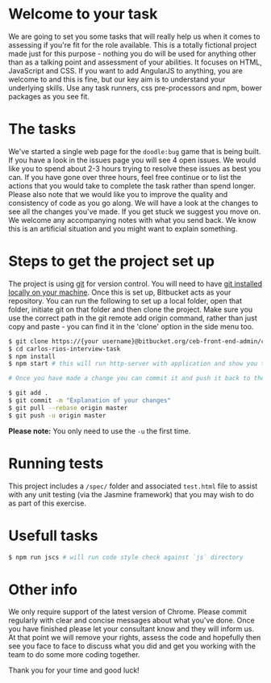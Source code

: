 # Welcome to your task

We are going to set you some tasks that will really help us when it comes to assessing if you're fit for the role available. This is a totally fictional project made just for this purpose - nothing you do will be used for anything other than as a talking point and assessment of your abilities. It focuses on HTML, JavaScript and CSS. If you want to add AngularJS to anything, you are welcome to and this is fine, but our key aim is to understand your underlying skills. Use any task runners, css pre-processors and npm, bower packages as you see fit.

# The tasks

We've started a single web page for the `doodle:bug` game that is being built. If you have a look in the issues page you will see 4 open issues. We would like you to spend about 2-3 hours trying to resolve these issues as best you can. If you have gone over three hours, feel free continue or to list the actions that you would take to complete the task rather than spend longer. Please also note that we would like you to improve the quality and consistency of code as you go along. We will have a look at the changes to see all the changes you've made. If you get stuck we suggest you move on. We welcome any accompanying notes with what you send back. We know this is an artificial situation and you might want to explain something.

# Steps to get the project set up

The project is using [git](http://git-scm.com/) for version control. You will need to have [git installed locally on your machine](http://git-scm.com/downloads). Once this is set up, Bitbucket acts as your repository. You can run the following to set up a local folder, open that folder, initiate git on that folder and then clone the project. Make sure you use the correct path in the git remote add origin command, rather than just copy and paste - you can find it in the 'clone' option in the side menu too.

``` sh
$ git clone https://{your username}@bitbucket.org/ceb-front-end-admin/carlos-rios-interview-task.git
$ cd carlos-rios-interview-task
$ npm install
$ npm start # this will run http-server with application and show you the local URL to access the app from
```

``` sh
# Once you have made a change you can commit it and push it back to the repo using the following:

$ git add .
$ git commit -m "Explanation of your changes"
$ git pull --rebase origin master
$ git push -u origin master
```

**Please note:** You only need to use the `-u` the first time.

# Running tests

This project includes a `/spec/` folder and associated `test.html` file to assist with any unit testing (via the Jasmine framework) that you may wish to do as part of this exercise.

# Usefull tasks

``` sh
$ npm run jscs # will run code style check against `js` directory
```

# Other info

We only require support of the latest version of Chrome. Please commit regularly with clear and concise messages about what you've done. Once you have finished please let your consultant know and they will inform us. At that point we will remove your rights, assess the code and hopefully then see you face to face to discuss what you did and get you working with the team to do some more coding together.

Thank you for your time and good luck!